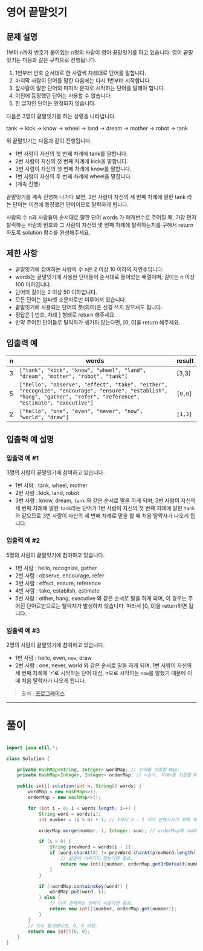 # 영어 끝말잇기

## 문제 설명
1부터 n까지 번호가 붙어있는 n명의 사람이 영어 끝말잇기를 하고 있습니다. 영어 끝말잇기는 다음과 같은 규칙으로 진행됩니다.

1. 1번부터 번호 순서대로 한 사람씩 차례대로 단어를 말합니다.
2. 마지막 사람이 단어를 말한 다음에는 다시 1번부터 시작합니다.
3. 앞사람이 말한 단어의 마지막 문자로 시작하는 단어를 말해야 합니다.
4. 이전에 등장했던 단어는 사용할 수 없습니다.
5. 한 글자인 단어는 인정되지 않습니다.

다음은 3명이 끝말잇기를 하는 상황을 나타냅니다.

tank → kick → know → wheel → land → dream → mother → robot → tank

위 끝말잇기는 다음과 같이 진행됩니다.

- 1번 사람이 자신의 첫 번째 차례에 tank를 말합니다.
- 2번 사람이 자신의 첫 번째 차례에 kick을 말합니다.
- 3번 사람이 자신의 첫 번째 차례에 know를 말합니다.
- 1번 사람이 자신의 두 번째 차례에 wheel을 말합니다.
- (계속 진행)

끝말잇기를 계속 진행해 나가다 보면, 3번 사람이 자신의 세 번째 차례에 말한 tank 라는 단어는 이전에 등장했던 단어이므로 탈락하게 됩니다. 

사람의 수 n과 사람들이 순서대로 말한 단어 words 가 매개변수로 주어질 때, 가장 먼저 탈락하는 사람의 번호와 그 사람이 자신의 몇 번째 차례에 탈락하는지를 구해서 return 하도록 solution 함수를 완성해주세요.

## 제한 사항

- 끝말잇기에 참여하는 사람의 수 n은 2 이상 10 이하의 자연수입니다.
- words는 끝말잇기에 사용한 단어들이 순서대로 들어있는 배열이며, 길이는 n 이상 100 이하입니다.
- 단어의 길이는 2 이상 50 이하입니다.
- 모든 단어는 알파벳 소문자로만 이루어져 있습니다.
- 끝말잇기에 사용되는 단어의 뜻(의미)은 신경 쓰지 않으셔도 됩니다.
- 정답은 [ 번호, 차례 ] 형태로 return 해주세요.
- 만약 주어진 단어들로 탈락자가 생기지 않는다면, [0, 0]을 return 해주세요.

## 입출력 예

| n   | words                                                                                                                                                                | result  |
| --- | -------------------------------------------------------------------------------------------------------------------------------------------------------------------- | ------- |
| 3   | `["tank", "kick", "know", "wheel", "land", "dream", "mother", "robot", "tank"]`                                                                                      | [3,3]   |
| 5   | `["hello", "observe", "effect", "take", "either", "recognize", "encourage", "ensure", "establish", "hang", "gather", "refer", "reference", "estimate", "executive"]` | `[0,0]` |
| 2   | `["hello", "one", "even", "never", "now", "world", "draw"]`                                                                                                          | `[1,3]` |

## 입출력 예 설명

### 입출력 예 #1
3명의 사람이 끝말잇기에 참여하고 있습니다.

- 1번 사람 : tank, wheel, mother
- 2번 사람 : kick, land, robot
- 3번 사람 : know, dream, `tank`
와 같은 순서로 말을 하게 되며, 3번 사람이 자신의 세 번째 차례에 말한 `tank`라는 단어가 1번 사람이 자신의 첫 번째 차례에 말한 `tank`와 같으므로 3번 사람이 자신의 세 번째 차례로 말을 할 때 처음 탈락자가 나오게 됩니다.

### 입출력 예 #2
5명의 사람이 끝말잇기에 참여하고 있습니다.

- 1번 사람 : hello, recognize, gather
- 2번 사람 : observe, encourage, refer
- 3번 사람 : effect, ensure, reference
- 4번 사람 : take, establish, estimate
- 5번 사람 : either, hang, executive
와 같은 순서로 말을 하게 되며, 이 경우는 주어진 단어로만으로는 탈락자가 발생하지 않습니다. 따라서 [0, 0]을 return하면 됩니다.

### 입출력 예 #3
2명의 사람이 끝말잇기에 참여하고 있습니다.

- 1번 사람 : hello, even, `now`, draw
- 2번 사람 : one, never, world
와 같은 순서로 말을 하게 되며, 1번 사람이 자신의 세 번째 차례에 'r'로 시작하는 단어 대신, n으로 시작하는 `now`를 말했기 때문에 이때 처음 탈락자가 나오게 됩니다.

> 출처 : [프로그래머스](https://programmers.co.kr/learn/courses/30/lessons/12981)


---

# 풀이

```java

import java.util.*;

class Solution {

    private HashMap<String, Integer> wordMap; // 단어를 저장할 Map.
    private HashMap<Integer, Integer> orderMap; // <순서, 차례>를 저장할 Map

    public int[] solution(int n, String[] words) {
        wordMap = new HashMap<>();
        orderMap = new HashMap<>();

        for (int i = 0; i < words.length; i++) {
            String word = words[i];
            int number = (i % n) + 1; // 1부터 n - 1 까지 반복시키기 위해 계산.

            orderMap.merge(number, 1, Integer::sum); // orderMap에 number 키가 존재하지 않는다면 1, 없다면 1씩 더해줌.

            if (i > 0) {
                String prevWord = words[i - 1];
                if (word.charAt(0) != prevWord.charAt(prevWord.length() - 1)) {
                    // 끝말이 이어지지 않는다면 종료.
                    return new int[]{number, orderMap.getOrDefault(number, 1)};
                }
            }

            if (!wordMap.containsKey(word)) {
                wordMap.put(word, i);
            } else {
                // 이미 존재하는 단어가 나온다면 종료.
                return new int[]{number, orderMap.get(number)};
            }
        }
        // 모두 통과했다면, 0, 0 리턴.
        return new int[]{0, 0};
    }
}

```